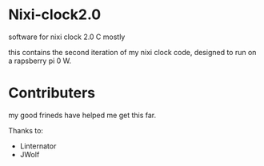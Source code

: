# Nixi-clock2.0
software for nixi clock 2.0 C mostly

this contains the second iteration of my nixi clock code, designed to run on a rapsberry pi 0 W. 

# Contributers 
my good frineds have helped me get this far. 

Thanks to: 
- Linternator
- JWolf
